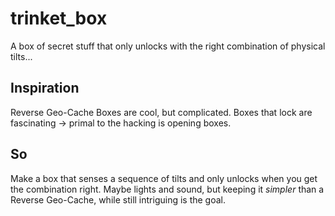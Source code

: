 trinket_box
===========

A box of secret stuff that only unlocks with the right combination of physical tilts...

Inspiration
-----------

Reverse Geo-Cache Boxes are cool, but complicated.
Boxes that lock are fascinating -> primal to the hacking is opening boxes.

So
--

Make a box that senses a sequence of tilts and only unlocks when you get the combination right.
Maybe lights and sound, but keeping it *simpler* than a Reverse Geo-Cache, while still intriguing is the goal.

